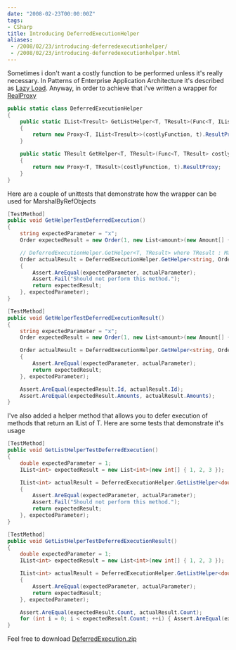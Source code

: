 ```yaml
---
date: "2008-02-23T00:00:00Z"
tags:
- CSharp
title: Introducing DeferredExecutionHelper
aliases:
 - /2008/02/23/introducing-deferredexecutionhelper/
 - /2008/02/23/introducing-deferredexecutionhelper.html
---
```

Sometimes i don't want a costly function to be performed unless it's really necessary. In Patterns of Enterprise Application Architecture it's described as [Lazy Load](http://www.martinfowler.com/eaaCatalog/lazyLoad.html). Anyway, in order to achieve that i've written a wrapper for [RealProxy](http://msdn2.microsoft.com/en-us/library/system.runtime.remoting.proxies.realproxy.aspx)

```csharp
public static class DeferredExecutionHelper
{
	public static IList<Tresult> GetListHelper<T, TResult>(Func<T, IList<Tresult>> costlyFunction, T t)
	{
		return new Proxy<T, IList<Tresult>>(costlyFunction, t).ResultProxy;
	}

	public static TResult GetHelper<T, TResult>(Func<T, TResult> costlyFunction, T t) where TResult : MarshalByRefObject
	{
		return new Proxy<T, TResult>(costlyFunction, t).ResultProxy;
	}
}
```

Here are a couple of unittests that demonstrate how the wrapper can be used for MarshalByRefObjects

```csharp
[TestMethod]
public void GetHelperTestDeferredExecution()
{
	string expectedParameter = "x";
	Order expectedResult = new Order(1, new List<amount>(new Amount[] { new Amount(1) }));

	// DeferredExecutionHelper.GetHelper<T, TResult> where TResult : MarshalByRefObject
	Order actualResult = DeferredExecutionHelper.GetHelper<string, Order>(delegate(string actualParameter)
	{
		Assert.AreEqual(expectedParameter, actualParameter);
		Assert.Fail("Should not perform this method.");
		return expectedResult;
	}, expectedParameter);
}

[TestMethod]
public void GetHelperTestDeferredExecutionResult()
{
	string expectedParameter = "x";
	Order expectedResult = new Order(1, new List<amount>(new Amount[] { new Amount(1) }));

	Order actualResult = DeferredExecutionHelper.GetHelper<string, Order>(delegate(string actualParameter)
	{
		Assert.AreEqual(expectedParameter, actualParameter);
		return expectedResult;
	}, expectedParameter);

	Assert.AreEqual(expectedResult.Id, actualResult.Id);
	Assert.AreEqual(expectedResult.Amounts, actualResult.Amounts);
}
```

I've also added a helper method that allows you to defer execution of methods that return an IList of T. Here are some tests that demonstrate it's usage

```csharp
[TestMethod]
public void GetListHelperTestDeferredExecution()
{
	double expectedParameter = 1;
	IList<int> expectedResult = new List<int>(new int[] { 1, 2, 3 });

	IList<int> actualResult = DeferredExecutionHelper.GetListHelper<double, int>(delegate(double actualParameter)
	{
		Assert.AreEqual(expectedParameter, actualParameter);
		Assert.Fail("Should not perform this method.");
		return expectedResult;
	}, expectedParameter);
}

[TestMethod]
public void GetListHelperTestDeferredExecutionResult()
{
	double expectedParameter = 1;
	IList<int> expectedResult = new List<int>(new int[] { 1, 2, 3 });

	IList<int> actualResult = DeferredExecutionHelper.GetListHelper<double, int>(delegate(double actualParameter)
	{
		Assert.AreEqual(expectedParameter, actualParameter);
		return expectedResult;
	}, expectedParameter);

	Assert.AreEqual(expectedResult.Count, actualResult.Count);
	for (int i = 0; i < expectedResult.Count; ++i) { Assert.AreEqual(expectedResult[i], actualResult[i]); } 
}
``` 

Feel free to download [DeferredExecution.zip](http://www.timvw.be/wp-content/code/csharp/DeferredExecution.zip)
